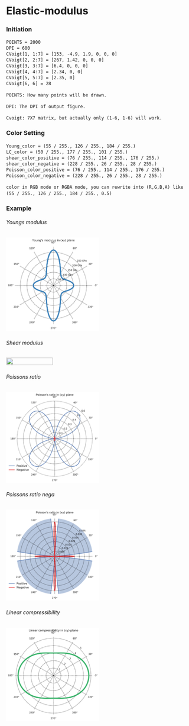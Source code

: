 # Elastic-modulus


### Initiation

	POINTS = 2000
	DPI = 600
	CVoigt[1, 1:7] = [153, -4.9, 1.9, 0, 0, 0]
	CVoigt[2, 2:7] = [267, 1.42, 0, 0, 0]
	CVoigt[3, 3:7] = [6.4, 0, 0, 0]
	CVoigt[4, 4:7] = [2.34, 0, 0]
	CVoigt[5, 5:7] = [2.35, 0]
	CVoigt[6, 6] = 28

`POINTS: How many points will be drawn.`

`DPI: The DPI of output figure.`

`Cvoigt: 7X7 matrix, but actually only (1-6, 1-6) will work.`

### Color Setting
	Young_color = (55 / 255., 126 / 255., 184 / 255.)
	LC_color = (50 / 255., 177 / 255., 101 / 255.)
	shear_color_positive = (76 / 255., 114 / 255., 176 / 255.)
	shear_color_negative = (228 / 255., 26 / 255., 28 / 255.)
	Poisson_color_positive = (76 / 255., 114 / 255., 176 / 255.)
	Poisson_color_negative = (228 / 255., 26 / 255., 28 / 255.)

`color in RGB mode or RGBA mode, you can rewrite into (R,G,B,A) like (55 / 255., 126 / 255., 184 / 255., 0.5)`

### Example

###### *Youngs modulus*

<img src="https://github.com/RJAtouT/Elastic-modulus/blob/master/Elastic%20modulus/Youngs_modulus.png" width="50%" height="50%">

###### *Shear modulus*

<img src="https://github.com/RJAtouT/Elastic-modulus/blob/master/Elastic%20modulus/Shear_modulus.pn" width="50%" height="50%">

###### *Poissons ratio*

<img src="https://github.com/RJAtouT/Elastic-modulus/blob/master/Elastic%20modulus/Poissons_ratio.png" width="50%" height="50%">

###### *Poissons ratio nega*

<img src="https://github.com/RJAtouT/Elastic-modulus/blob/master/Elastic%20modulus/Poissons_ratio_nega.png" width="50%" height="50%">

###### *Linear compressibility*

<img src="https://github.com/RJAtouT/Elastic-modulus/blob/master/Elastic%20modulus/Linear_compressibility.png" width="50%" height="50%">
